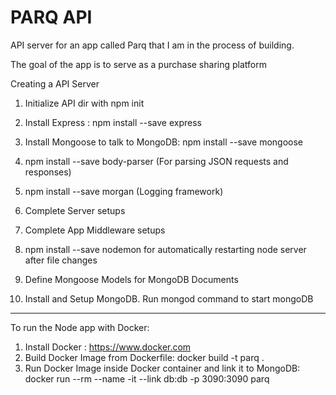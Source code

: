 # PARQ API
API server for an app called Parq that I am in the process of building.

The goal of the app is to serve as a purchase sharing platform

Creating a API Server

1) Initialize API dir with npm init

2) Install Express : npm install --save express

3) Install Mongoose to talk to MongoDB: npm install --save mongoose

4) npm install --save body-parser (For parsing JSON requests and responses)

5) npm install --save morgan (Logging framework)

6) Complete Server setups

7) Complete App Middleware setups

8) npm install --save nodemon for automatically restarting node server after file changes

9) Define Mongoose Models for MongoDB Documents

10) Install and Setup MongoDB. Run mongod command to start mongoDB

  ------------------------

To run the Node app with Docker:  
1) Install Docker : https://www.docker.com  
2) Build Docker Image from Dockerfile: docker build -t parq .  
3) Run Docker Image inside Docker container and link it to MongoDB:  
docker run --rm --name -it --link db:db -p 3090:3090 parq  
  
